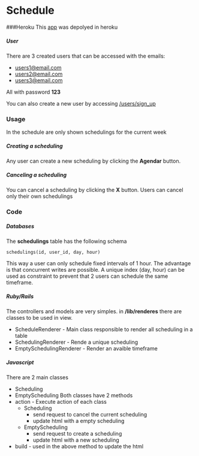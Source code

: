 # Schedule

###Heroku
This [app](https://schedule-ajax.herokuapp.com) was depolyed in heroku
##### User
There are 3 created users that can be accessed with the emails:
  * users1@email.com
  * users2@email.com
  * users3@email.com

All with password **123**

You can also create a new user by accessing [/users/sign_up](https://schedule-ajax.herokuapp.com/users/sign_up)

### Usage
  In the schedule are only shown schedulings for the current week
##### Creating a scheduling
  Any user can create a new scheduling by clicking the **Agendar** button.
##### Canceling a scheduling
  You can cancel a scheduling by clicking the **X** button.
  Users can cancel only their own schedulings
### Code
##### Databases
  The **schedulings** table has the following schema
  ```
  schedulings(id, user_id, day, hour)
  ```
  This way a user can only schedule fixed intervals of 1 hour.
  The advantage is that concurrent writes are possible.
  A unique index (day, hour) can be used as constraint to prevent that 2 users can schedule the same timeframe.
##### Ruby/Rails
  The controllers and models are very simples.
  in **/lib/renderes** there are classes to be used in view.
  * ScheduleRenderer - Main class responsible to render all scheduling in a table
  * SchedulingRenderer - Rende a unique scheduling
  * EmptySchedulingRenderer - Render an avaible timeframe
  
##### Javascript
  There are 2 main classes
  * Scheduling
  * EmptyScheduling
  Both classes have 2 methods
  * action - Execute action of each class
    * Scheduling 
      * send request to cancel the current scheduling
      * update html with a empty scheduling
    * EmptyScheduling
      * send request to create a scheduling
      * update html with a new scheduling
  * build - used in the above method to update the html
